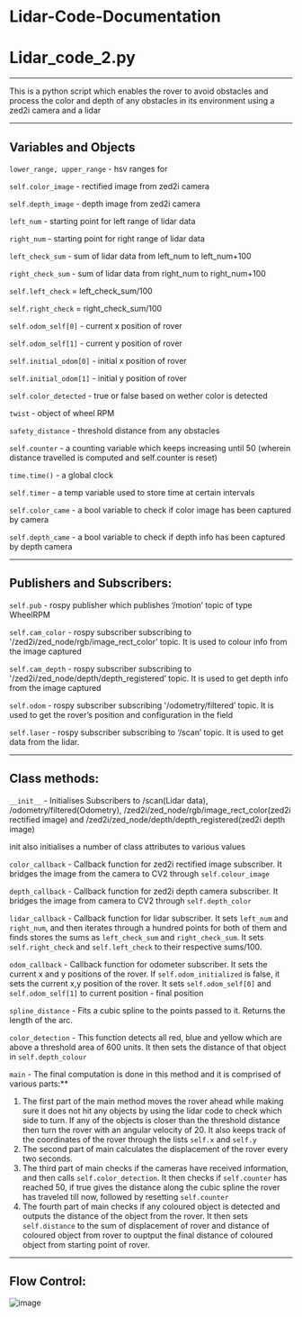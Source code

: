 # Lidar-Code-Documentation

# Lidar_code_2.py

---

This is a python script which enables the rover to avoid obstacles and process the color and depth of any obstacles in its environment using a zed2i camera and a lidar

---

## Variables and Objects

`lower_range, upper_range` - hsv ranges for 

`self.color_image` - rectified image from zed2i camera

`self.depth_image` - depth image from zed2i camera

`left_num` - starting point for left range of lidar data

`right_num` - starting point for right range of lidar data

`left_check_sum` - sum of lidar data from left_num to left_num+100

`right_check_sum` - sum of lidar data from right_num to right_num+100

`self.left_check` = left_check_sum/100

`self.right_check` = right_check_sum/100

`self.odom_self[0]` - current x position of rover

`self.odom_self[1]` - current y position of rover

`self.initial_odom[0]` - initial x position of rover

`self.initial_odom[1]` - initial y position of rover

`self.color_detected` - true or false based on wether color is detected

`twist` - object of wheel RPM

`safety_distance` - threshold distance from any obstacles

`self.counter` - a counting variable which keeps increasing until 50 (wherein distance travelled is computed and self.counter is reset)

`time.time()` - a global clock

`self.timer` - a temp variable used to store time at certain intervals

`self.color_came` - a bool variable to check if color image has been captured by camera

`self.depth_came` - a bool variable to check if depth info has been captured by depth camera

---

## Publishers and Subscribers:

`self.pub` - rospy publisher which publishes ‘/motion’ topic of type WheelRPM

`self.cam_color` - rospy subscriber subscribing to '/zed2i/zed_node/rgb/image_rect_color’ topic. It is used to colour info from the image captured

`self.cam_depth` - rospy subscriber subscribing to '/zed2i/zed_node/depth/depth_registered’ topic. It is used to get depth info from the image captured

`self.odom` - rospy subscriber subscribing '/odometry/filtered’ topic. It is used to get the rover’s position and configuration in the field

`self.laser` - rospy subscriber subscribing to ‘/scan’ topic. It is used to get data from the lidar.

---

## Class methods:

`__init__` - Initialises Subscribers to /scan(Lidar data), /odometry/filtered(Odometry), /zed2i/zed_node/rgb/image_rect_color(zed2i rectified image) and /zed2i/zed_node/depth/depth_registered(zed2i depth image)

init also initialises a number of class attributes to various values

`color_callback` - Callback function for zed2i rectified image subscriber. It bridges the image from the camera to CV2 through `self.colour_image`

`depth_callback` - Callback function for zed2i depth camera subscriber. It bridges the image from camera to CV2 through `self.depth_color`

`lidar_callback` - Callback function for lidar subscriber. It sets `left_num` and `right_num`, and then iterates through a hundred points for both of them and finds stores the sums as `left_check_sum` and `right_check_sum`. It sets   `self.right_check` and `self.left_check` to their respective sums/100.

`odom_callback` - Callback function for odometer subscriber. It sets the current x and y positions of the rover. If `self.odom_initialized` is false, it sets the current x,y position of the rover. It sets `self.odom_self[0]` and `self.odom_self[1]` to current position - final position

`spline_distance` - Fits a cubic spline to the points passed to it. Returns the length of the arc.

`color_detection` - This function detects all red, blue and yellow which are above a threshold area of 600 units. It then sets the distance of that object in `self.depth_colour`

`main` - The final computation is done in this method and it is comprised of various parts:**

1. The first part of the main method moves the rover ahead while making sure it does not hit any objects by using the lidar code to check which side to turn. If any of the objects is closer than the threshold distance then turn the rover with an angular velocity of 20. It also keeps track of the coordinates of the rover through the lists `self.x` and `self.y`
2. The second part of main calculates the displacement of the rover every two seconds.
3. The third part of main checks if the cameras have received information, and then calls `self.color_detection`. It then checks if `self.counter` has reached 50, if true gives the distance along the cubic spline the rover has traveled till now, followed by resetting `self.counter`
4. The fourth part of main checks if any coloured object is detected and outputs the distance of the object from the rover. It then sets `self.distance` to the sum of displacement of rover and distance of coloured object from rover to ouptput the final distance of coloured object from starting point of rover.

---

##  Flow Control:
![image](https://github.com/user-attachments/assets/1af67a69-148e-4616-87d0-5db57e6f3fa9)


